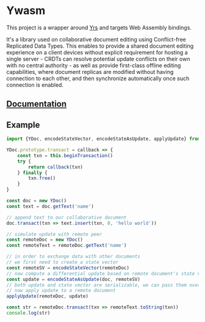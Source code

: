 # Ywasm

This project is a wrapper around [Yrs](../yrs/README.md) and targets Web Assembly bindings.

It's a library used on collaborative document editing using Conflict-free Replicated Data Types.
This enables to provide a shared document editing experience on a client devices without explicit requirement for hosting a single server - CRDTs can resolve potential update conflicts on their own with no central authority - as well as provide first-class offline editing capabilities, where document replicas are modified without having connection to each other, and then synchronize automatically once such connection is enabled.

## [Documentation](https://docs.rs/ywasm/)

## Example

```js
import {YDoc, encodeStateVector, encodeStateAsUpdate, applyUpdate} from 'ywasm';

YDoc.prototype.transact = callback => {
    const txn = this.beginTransaction()
    try {
        return callback(txn)
    } finally {
        txn.free()
    }
}

const doc = new YDoc()
const text = doc.getText('name')

// append text to our collaborative document
doc.transact(txn => text.insert(txn, 0, 'hello world'))

// simulate update with remote peer
const remoteDoc = new YDoc()
const remoteText = remoteDoc.getText('name')

// in order to exchange data with other documents 
// we first need to create a state vector
const remoteSV = encodeStateVector(remoteDoc)
// now compute a differential update based on remote document's state vector
const update = encodeStateAsUpdate(doc, remoteSV)
// both update and state vector are serializable, we can pass them over the wire
// now apply update to a remote document
applyUpdate(remoteDoc, update)

const str = remoteDoc.transact(txn => remoteText.toString(txn))
console.log(str)
```